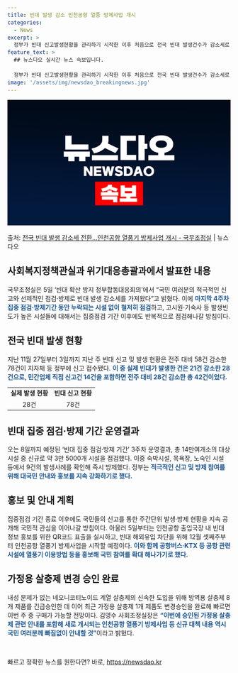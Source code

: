 ```yaml
---
title: 빈대 발생 감소 인천공항 열풍 방제사업 개시
categories:
  - News
excerpt: >
  정부가 빈대 신고발생현황을 관리하기 시작한 이후 처음으로 전국 빈대 발생건수가 감소세로 전환된 것으로 나타났…
feature_text: >
  ## 뉴스다오 실시간 뉴스 속보입니다.

  정부가 빈대 신고발생현황을 관리하기 시작한 이후 처음으로 전국 빈대 발생건수가 감소세로 전환된 것으로 나타났…
image: '/assets/img/newsdao_breakingnews.jpg'
---
```


![뉴스다오 속보](/assets/img/newsdao_breakingnews.jpg)

<p>출처: <a href="https://newsdao.kr/2747" rel="dofollow">전국 빈대 발생 감소세 전환…인천공항 열풍기 방제사업 개시 - 국무조정실</a> | 뉴스다오</p>

<h2 data-ke-size="size26">사회복지정책관실과 위기대응총괄과에서 발표한 내용</h2>
<p data-ke-size="size16">국무조정실은 5일 ‘빈대 확산 방지 정부합동대응회의’에서 “국민 여러분의 적극적인 신고와 선제적인 점검·방제로 빈대 발생 감소세를 가져왔다”고 밝혔다. 이에 <b><span style="color: #1a5490;">마지막 4주차 집중 점검·방제기간 동안 누락되는 시설 없이 철저히 점검</span></b>하고, 고시원·기숙사 등 발생빈도가 높은 시설들에 대해서는 집중점검 기간 이후에도 반복적으로 점검해나갈 방침이다.</p>

<h2 data-ke-size="size26">전국 빈대 발생 현황</h2>
<p data-ke-size="size16">지난 11월 27일부터 3일까지 지난 주 빈대 신고 및 발생 현황은 전주 대비 58건 감소한 78건이 지자체 등 정부에 신고 접수됐다. <b><span style="color: #1a5490;">이 중 실제 빈대가 발생한 건은 21건 감소한 28건으로, 민간업체 직접 신고건 14건을 포함하면 전주 대비 28건 감소한 총 42건이었다.</span></b></p>

<table>
    <tbody>
        <tr>
            <td style="text-align: center; height: 17px;"><b>실제 발생 현황</b></td>
            <td style="text-align: center; height: 17px;"><b>빈대 신고 현황</b></td>
        </tr>
        <tr>
            <td style="text-align: center; height: 17px;">28건</td>
            <td style="text-align: center; height: 17px;">78건</td>
        </tr>
    </tbody>
</table>

<h2 data-ke-size="size26">빈대 집중 점검·방제 기간 운영결과</h2>
<p data-ke-size="size16">오는 8일까지 예정된 ‘빈대 집중 점검·방제 기간’ 3주차 운영결과, 총 14만여개소의 대상시설 중 신규로 약 3만 5000개 시설을 점검했다. 이중 숙박시설, 목욕장, 노숙인 시설 등에서 9건의 발생사례를 확인해 즉시 방제했다. 정부는 <b><span style="color: #1a5490;">적극적인 신고 및 방제 참여를 위해 대국민 안내와 홍보를 지속 강화하기로 했다.</span></b></p>

<h2 data-ke-size="size26">홍보 및 안내 계획</h2>
<p data-ke-size="size16">집중점검 기간 종료 이후에도 국민들의 신고를 통한 주간단위 발생·방제 현황을 지속 공개해 국민적 관심을 이어나갈 방침이다. 아울러 5일부터는 인천공항 출입국장 내 빈대 정보 홍보를 위한 QR코드 표출을 실시하고, 빈대 해외유입 차단을 위해 12월 셋째주부터 인천공항 열풍기 방제사업을 시작할 예정이다. <b><span style="color: #1a5490;">이와 함께 공항버스·KTX 등 공항 관련 시설에 열풍기 이용방법 등을 홍보해 국민 참여를 확대 해나가기로 했다.</span></b></p>

<h2 data-ke-size="size26">가정용 살충제 변경 승인 완료</h2>
<p data-ke-size="size16">내성 문제가 없는 네오니코티노이드 계열 살충제의 신속한 도입을 위해 방역용 살충제 8개 제품를 긴급승인한 데 이어 최근 가정용 살충제 1개 제품도 변경승인을 완료해 빠르면 이번 주 중 구매가 가능할 전망이다. 김영수 사회조정실장은 <b><span style="color: #1a5490;">“이번에 승인된 가정용 살충제 관련 안내를 포함해 새로 개시되는 인천공항 열풍기 방제사업 등 신규 대책 내용 역시 국민 여러분께 빠짐없이 안내할 것”</span></b>이라고 밝혔다.</p>

<p data-ke-size="size16">&nbsp;</p> 

빠르고 정확한 뉴스를 원한다면? 바로, <a href="https://newsdao.kr" rel="dofollow">https://newsdao.kr</a>


    
